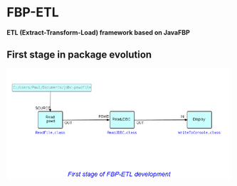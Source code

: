 FBP-ETL
=======

#### ETL (Extract-Transform-Load) framework based on JavaFBP

## First stage in package evolution

![Display MySQL Table](https://github.com/jpaulm/fbp-etl/blob/master/docs/Step05.png "First stage")

